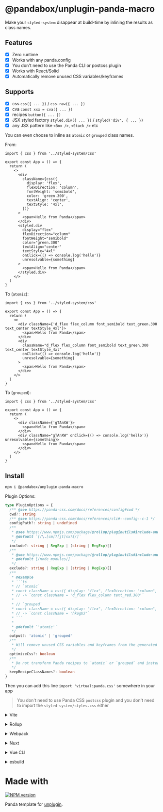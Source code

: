 # @pandabox/unplugin-panda-macro

Make your `styled-system` disappear at build-time by inlining the results as class names.

## Features

- [x] Zero runtime
- [x] Works with any panda.config
- [x] You don't need to use the Panda CLI or postcss plugin
- [x] Works with React/Solid
- [x] Automatically remove unused CSS variables/keyframes

## Supports

- [x] css `css({ ... })` / `css.raw({ ... })`
- [x] cva `const xxx = cva({ ... })`
- [x] recipes `button({ ... })`
- [x] JSX styled factory `styled.div({ ... })` / `styled('div', { ... })`
- [x] any JSX pattern like `<Box />`, `<Stack />` etc

You can even choose to inline as `atomic` or `grouped` class names.

From:

```tsx
import { css } from '../styled-system/css'

export const App = () => {
  return (
    <>
      <div
        className={css({
          display: 'flex',
          flexDirection: 'column',
          fontWeight: 'semibold',
          color: 'green.300',
          textAlign: 'center',
          textStyle: '4xl',
        })}
      >
        <span>Hello from Panda</span>
      </div>
      <styled.div
        display="flex"
        flexDirection="column"
        fontWeight="semibold"
        color="green.300"
        textAlign="center"
        textStyle="4xl"
        onClick={() => console.log('hello')}
        unresolvable={something}
      >
        <span>Hello from Panda</span>
      </styled.div>
    </>
  )
}
```

To (`atomic`):

```tsx
import { css } from '../styled-system/css'

export const App = () => {
  return (
    <>
      <div className={'d_flex flex_column font_semibold text_green.300 text_center textStyle_4xl'}>
        <span>Hello from Panda</span>
      </div>
      <div
        className="d_flex flex_column font_semibold text_green.300 text_center textStyle_4xl"
        onClick={() => console.log('hello')}
        unresolvable={something}
      >
        <span>Hello from Panda</span>
      </div>
    </>
  )
}
```

To (`grouped`):

```tsx
import { css } from '../styled-system/css'

export const App = () => {
  return (
    <>
      <div className={'gTAnXW'}>
        <span>Hello from Panda</span>
      </div>
      <div className="gTAnXW" onClick={() => console.log('hello')} unresolvable={something}>
        <span>Hello from Panda</span>
      </div>
    </>
  )
}
```

## Install

```bash
npm i @pandabox/unplugin-panda-macro
```

Plugin Options:

````ts
type PluginOptions = {
  /** @see https://panda-css.com/docs/references/config#cwd */
  cwd?: string
  /** @see https://panda-css.com/docs/references/cli#--config--c-1 */
  configPath?: string | undefined
  /**
   * @see https://www.npmjs.com/package/@rollup/pluginutils#include-and-exclude
   * @default `[/\.[cm]?[jt]sx?$/]`
   */
  include?: string | RegExp | (string | RegExp)[]
  /**
   * @see https://www.npmjs.com/package/@rollup/pluginutils#include-and-exclude
   * @default [/node_modules/]
   */
  exclude?: string | RegExp | (string | RegExp)[]
  /**
   * @example
   * ```ts
   * // `atomic`
   * const className = css({ display: "flex", flexDirection: "column", color: "red.300" })`
   * // -> `const className = 'd_flex flex_column text_red.300'`
   *
   * // `grouped`
   * const className = css({ display: "flex", flexDirection: "column", color: "red.300" })`
   * // -> `const className = 'hkogUJ'`
   * ```
   *
   * @default `'atomic'`
   */
  output?: 'atomic' | 'grouped'
  /**
   * Will remove unused CSS variables and keyframes from the generated CSS
   */
  optimizeCss?: boolean
  /**
   * Do not transform Panda recipes to `atomic` or `grouped` and instead keep their defaults BEM-like classes
   */
  keepRecipeClassNames?: boolean
}
````

Then you can add this line `import 'virtual:panda.css'` somewhere in your app

> You don't need to use Panda CSS `postcss` plugin and you don't need to import the `styled-system/styles.css` either

<details>
<summary>Vite</summary><br>

```ts
// vite.config.ts
import panda from '@pandabox/unplugin-panda-macro/vite'

export default defineConfig({
  plugins: [
    panda({
      /* options */
    }),
  ],
})
```

Example: [`playground/`](./playground/)

<br></details>

<details>
<summary>Rollup</summary><br>

```ts
// rollup.config.js
import panda from '@pandabox/unplugin-panda-macro/rollup'

export default {
  plugins: [
    panda({
      /* options */
    }),
  ],
}
```

<br></details>

<details>
<summary>Webpack</summary><br>

```ts
// webpack.config.js
module.exports = {
  /* ... */
  plugins: [
    require('@pandabox/unplugin-panda-macro/webpack')({
      /* options */
    }),
  ],
}
```

<br></details>

<details>
<summary>Nuxt</summary><br>

```ts
// nuxt.config.js
export default defineNuxtConfig({
  modules: [
    [
      '@pandabox/unplugin-panda-macro/nuxt',
      {
        /* options */
      },
    ],
  ],
})
```

> This module works for both Nuxt 2 and [Nuxt Vite](https://github.com/nuxt/vite)

<br></details>

<details>
<summary>Vue CLI</summary><br>

```ts
// vue.config.js
module.exports = {
  configureWebpack: {
    plugins: [
      require('@pandabox/unplugin-panda-macro/webpack')({
        /* options */
      }),
    ],
  },
}
```

<br></details>

<details>
<summary>esbuild</summary><br>

```ts
// esbuild.config.js
import { build } from 'esbuild'
import panda from '@pandabox/unplugin-panda-macro/esbuild'

build({
  plugins: [panda()],
})
```

<br></details>

# Made with

[![NPM version](https://img.shields.io/npm/v/unplugin-panda?color=a1b858&label=)](https://www.npmjs.com/package/unplugin-panda)

Panda template for [unplugin](https://github.com/unjs/unplugin).
